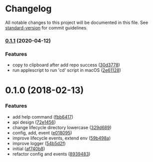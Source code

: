 # Changelog

All notable changes to this project will be documented in this file. See [standard-version](https://github.com/conventional-changelog/standard-version) for commit guidelines.

### [0.1.1](https://github.com/viko16/tidy-repo/compare/v0.1.0...v0.1.1) (2020-04-12)


### Features

* copy to clipboard after add repo success ([30d3778](https://github.com/viko16/tidy-repo/commit/30d37783258cabf2029e6d8f0f334be12534cc0c))
* run applescript to run 'cd' script in macOS ([2e61128](https://github.com/viko16/tidy-repo/commit/2e61128eb29d6762d0ad86ccc91c1420b2c71e10))

<a name="0.1.0"></a>
# 0.1.0 (2018-02-13)


### Features

* add help command ([fbb6417](https://github.com/viko16/tidy-repo/commit/fbb6417))
* api design ([72e1456](https://github.com/viko16/tidy-repo/commit/72e1456))
* change lifecycle directory lowercase ([329d689](https://github.com/viko16/tidy-repo/commit/329d689))
* config, add, event ([e018095](https://github.com/viko16/tidy-repo/commit/e018095))
* improve lifecycle events, extend env ([59b498a](https://github.com/viko16/tidy-repo/commit/59b498a))
* improve logger ([54b5d2f](https://github.com/viko16/tidy-repo/commit/54b5d2f))
* initial ([af740b8](https://github.com/viko16/tidy-repo/commit/af740b8))
* refactor config and events ([8939483](https://github.com/viko16/tidy-repo/commit/8939483))
